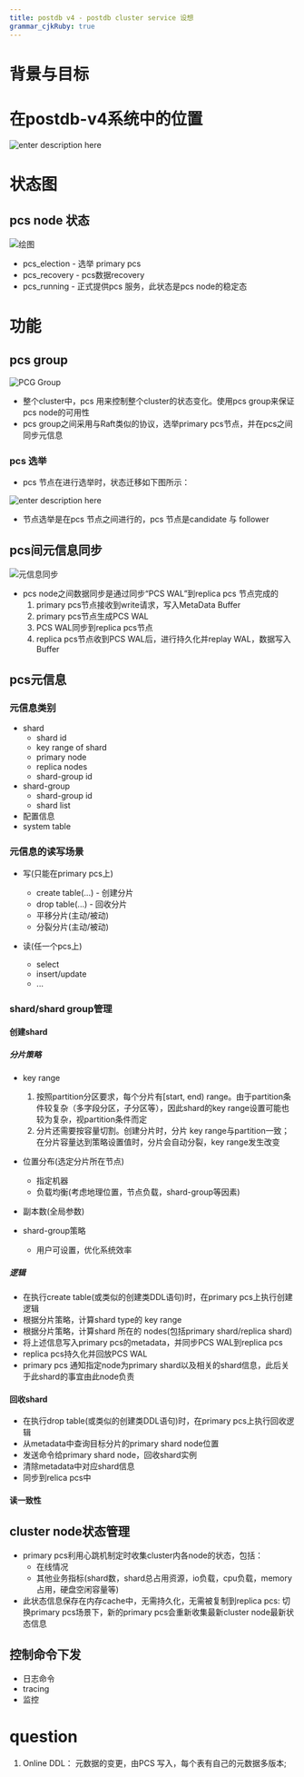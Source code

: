 ```yaml
---
title: postdb v4 - postdb cluster service 设想
grammar_cjkRuby: true
---
```

# 背景与目标


# 在postdb-v4系统中的位置

![enter description here](./images/Screenshot_from_2022-12-15_09-48-31.png)



# 状态图

## pcs node 状态

![绘图](./attachments/1670310960410.drawio.svg)

- pcs_election - 选举 primary pcs
- pcs_recovery - pcs数据recovery
- pcs_running - 正式提供pcs 服务，此状态是pcs node的稳定态

# 功能
## pcs group

![PCG Group](./attachments/1671089515758.drawio.svg)
- 整个cluster中，pcs 用来控制整个cluster的状态变化。使用pcs group来保证pcs node的可用性
- pcs group之间采用与Raft类似的协议，选举primary pcs节点，并在pcs之间同步元信息


### pcs 选举

- pcs 节点在进行选举时，状态迁移如下图所示：

![enter description here](./images/Screenshot_from_2022-12-07_09-43-40.png)
- 节点选举是在pcs 节点之间进行的，pcs 节点是candidate 与 follower


## pcs间元信息同步

![元信息同步](./attachments/1671107410817.drawio.svg)
- pcs node之间数据同步是通过同步“PCS WAL”到replica pcs 节点完成的
	1. primary pcs节点接收到write请求，写入MetaData Buffer
	2. primary pcs节点生成PCS WAL
	3. PCS WAL同步到replica pcs节点
	4. replica pcs节点收到PCS WAL后，进行持久化并replay WAL，数据写入Buffer	

## pcs元信息
### 元信息类别
- shard
	- shard id
	- key range of shard
	- primary node
	- replica nodes
	- shard-group id
- shard-group
	- shard-group id
	- shard list
- 配置信息
- system table


### 元信息的读写场景
- 写(只能在primary pcs上)
	- create table(...) - 创建分片
	- drop table(...) - 回收分片
	- 平移分片(主动/被动)
	- 分裂分片(主动/被动)

- 读(任一个pcs上)
	- select
	- insert/update
	- ...

### shard/shard group管理

#### 创建shard
##### 分片策略
- key range
	1. 按照partition分区要求，每个分片有[start, end) range。由于partition条件较复杂（多字段分区，子分区等），因此shard的key range设置可能也较为复杂，视partition条件而定
	2. 分片还需要按容量切割。创建分片时，分片 key range与partition一致；在分片容量达到策略设置值时，分片会自动分裂，key range发生改变
	
- 位置分布(选定分片所在节点)
	- 指定机器
	- 负载均衡(考虑地理位置，节点负载，shard-group等因素)
	
- 副本数(全局参数)

- shard-group策略
	- 用户可设置，优化系统效率

##### 逻辑
- 在执行create table(或类似的创建类DDL语句)时，在primary pcs上执行创建逻辑
- 根据分片策略，计算shard type的 key range
- 根据分片策略，计算shard 所在的 nodes(包括primary shard/replica shard) 
- 将上述信息写入primary pcs的metadata，并同步PCS WAL到replica pcs
- replica pcs持久化并回放PCS WAL
- primary pcs 通知指定node为primary shard以及相关的shard信息，此后关于此shard的事宜由此node负责


#### 回收shard
- 在执行drop table(或类似的创建类DDL语句)时，在primary pcs上执行回收逻辑
- 从metadata中查询目标分片的primary shard node位置
- 发送命令给primary shard node，回收shard实例
- 清除metadata中对应shard信息
- 同步到relica pcs中

#### 读一致性


## cluster node状态管理

- primary pcs利用心跳机制定时收集cluster内各node的状态，包括：
	- 在线情况
	- 其他业务指标(shard数，shard总占用资源，io负载，cpu负载，memory占用，硬盘空闲容量等)
- 此状态信息保存在内存cache中，无需持久化，无需被复制到replica pcs: 切换primary pcs场景下，新的primary pcs会重新收集最新cluster node最新状态信息


## 控制命令下发
- 日志命令
- tracing
- 监控

# question
1. Online DDL：
元数据的变更，由PCS 写入，每个表有自己的元数据多版本;
